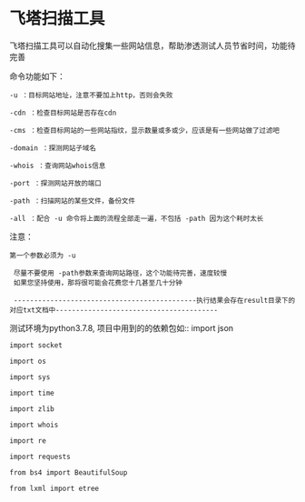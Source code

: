 # 飞塔扫描工具
飞塔扫描工具可以自动化搜集一些网站信息，帮助渗透测试人员节省时间，功能待完善

命令功能如下：

	-u ：目标网站地址，注意不要加上http，否则会失败
	
	-cdn ：检查目标网站是否存在cdn
	
	-cms ：检查目标网站的一些网站指纹，显示数量或多或少，应该是有一些网站做了过滤吧
	
	-domain ：探测网站子域名
	
	-whois ：查询网站whois信息
	
	-port ：探测网站开放的端口
	
	-path ：扫描网站的某些文件，备份文件
	
	-all ：配合 -u 命令将上面的流程全部走一遍，不包括 -path 因为这个耗时太长
	
	
	
注意： 
	
	第一个参数必须为 -u
	
	 尽量不要使用 -path参数来查询网站路径，这个功能待完善，速度较慢
     如果您坚持使用，那将很可能会花费您十几甚至几十分钟
	 
	 ---------------------------------------------执行结果会存在result目录下的对应txt文档中----------------------------------------
	 
   测试环境为python3.7.8,
   项目中用到的的依赖包如::
    import json
    
    import socket
    
    import os
    
    import sys
    
    import time
    
    import zlib
    
    import whois
    
    import re
    
    import requests
    
    from bs4 import BeautifulSoup
    
    from lxml import etree
	 
	 
	 
	 
	 
	 
	 
